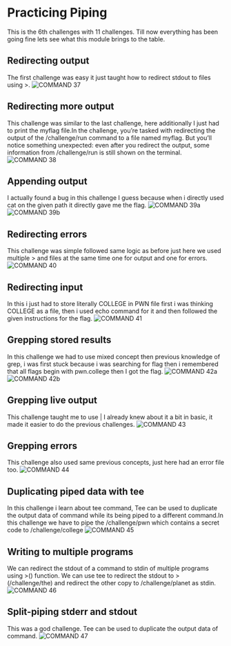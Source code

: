 # Practicing Piping
This is the 6th challenges with 11 challenges. Till now everything has been going fine lets see what this module brings to the table.

## Redirecting output
The first challenge was easy it just taught how to redirect stdout to files using >.
![COMMAND 37](screenshots/screenshot37.png)

## Redirecting more output
This challenge was similar to the last challenge, here additionally I just had to print the myflag file.In the challenge, you’re tasked with redirecting the output of the /challenge/run command to a file named myflag. But you’ll notice something unexpected: even after you redirect the output, some information from /challenge/run is still shown on the terminal.
![COMMAND 38](screenshots/screenshot38.png)

## Appending output
I actually found a bug in this challenge I guess because when i directly used cat on the given path it directly gave me the flag.
![COMMAND 39a](screenshots/screenshot39a.png)
![COMMAND 39b](screenshots/screenshot39b.png)

## Redirecting errors
This challenge was simple followed same logic as before  just here we used multiple > and files at the same time one for output and one for errors.
![COMMAND 40](screenshots/screenshot40.png)

## Redirecting input
In this i just had to store literally COLLEGE in PWN file first i was thinking COLLEGE as a file, then i used echo command for it and then followed the given instructions for the flag.
![COMMAND 41](screenshots/screenshot41.png)

## Grepping stored results
In this challenge we had to use mixed concept then previous knowledge of grep, i was first stuck because i was searching for flag then i remembered that all flags begin with pwn.college then I got the flag.
![COMMAND 42a](screenshots/screenshot42a.png)
![COMMAND 42b](screenshots/screenshot42b.png)

## Grepping live output
This challenge taught me to use | I already knew about it a bit in basic, it made it easier to do the previous challenges.
![COMMAND 43](screenshots/screenshot43.png)

## Grepping errors
This challenge also used same previous concepts, just here had an error file too.
![COMMAND 44](screenshots/screenshot44.png)

## Duplicating piped data with tee
In this challenge i learn about tee command, Tee can be used to duplicate the output data of command while its being piped to a different command.In this challenge we have to pipe the /challenge/pwn which contains a secret code to /challenge/college
![COMMAND 45](screenshots/screenshot45.png)

## Writing to multiple programs
We can redirect the stdout of a command to stdin of multiple programs using >() function. We can use tee to redirect the stdout to >(/challenge/the) and redirect the other copy to /challenge/planet as stdin.
![COMMAND 46](screenshots/screenshot46.png)

## Split-piping stderr and stdout
This was a god challenge. Tee can be used to duplicate the output data of command.
![COMMAND 47](screenshots/screenshot47.png)


